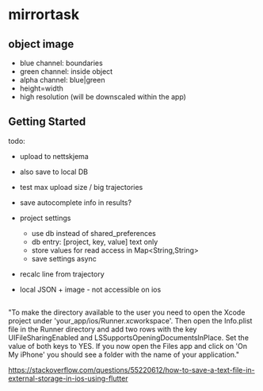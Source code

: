 # mirrortask

## object image


* blue channel: boundaries
* green channel: inside object
* alpha channel: blue|green
* height=width
* high resolution (will be downscaled within the app)


## Getting Started

todo:
- upload to nettskjema
- also save to local DB

- test max upload size / big trajectories

- save autocomplete info in results?
- project settings
  - use db instead of shared_preferences
  - db entry: [project, key, value] text only
  - store values for read access in Map<String,String>
  - save settings async

- recalc line from trajectory
- local JSON + image - not accessible on ios


##
"To make the directory available to the user you need to open the Xcode project under 'your_app/ios/Runner.xcworkspace'. Then open the Info.plist file in the Runner directory and add two rows with the key UIFileSharingEnabled and LSSupportsOpeningDocumentsInPlace. Set the value of both keys to YES.
If you now open the Files app and click on 'On My iPhone' you should see a folder with the name of your application."

https://stackoverflow.com/questions/55220612/how-to-save-a-text-file-in-external-storage-in-ios-using-flutter
